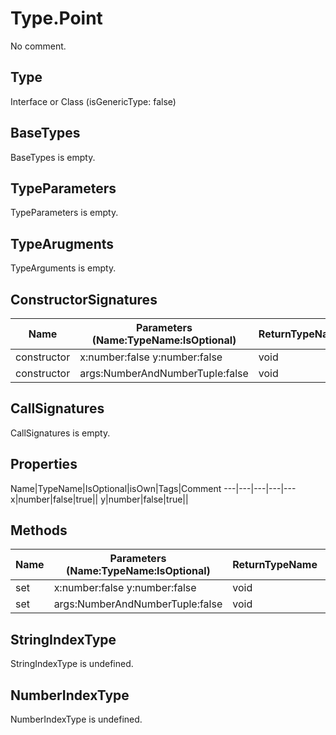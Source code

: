 # Type.Point

No comment.

## Type

Interface or Class (isGenericType: false)

## BaseTypes

BaseTypes is empty.

## TypeParameters

TypeParameters is empty.

## TypeArugments

TypeArguments is empty.

## ConstructorSignatures

Name|Parameters (Name:TypeName:IsOptional)|ReturnTypeName|Comment
---|---|---|---
constructor|x:number:false y:number:false |void|
constructor|args:NumberAndNumberTuple:false |void|

## CallSignatures

CallSignatures is empty.

## Properties

Name|TypeName|IsOptional|isOwn|Tags|Comment
---|---|---|---|---
x|number|false|true||
y|number|false|true||

## Methods

Name|Parameters (Name:TypeName:IsOptional)|ReturnTypeName|IsOptional|Comment
---|---|---|---|---
set|x:number:false y:number:false |void|false| 
set|args:NumberAndNumberTuple:false |void|false| 

## StringIndexType

StringIndexType is undefined.

## NumberIndexType

NumberIndexType is undefined.
